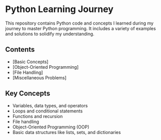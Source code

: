 # Python Learning Journey

This repository contains Python code and concepts I learned during my journey to master Python programming. It includes a variety of examples and solutions to solidify my understanding.

## Contents
- [Basic Concepts]
- [Object-Oriented Programming]
- [File Handling]
- [Miscellaneous Problems]

## Key Concepts
- Variables, data types, and operators
- Loops and conditional statements
- Functions and recursion
- File handling
- Object-Oriented Programming (OOP)
- Basic data structures like lists, sets, and dictionaries


